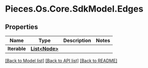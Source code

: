 # Pieces.Os.Core.SdkModel.Edges

## Properties

Name | Type | Description | Notes
------------ | ------------- | ------------- | -------------
**Iterable** | [**List&lt;Node&gt;**](Node.md) |  | 

[[Back to Model list]](../README.md#documentation-for-models) [[Back to API list]](../README.md#documentation-for-api-endpoints) [[Back to README]](../README.md)

